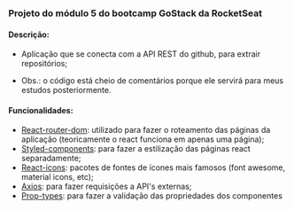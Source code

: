 ### Projeto do módulo 5 do bootcamp GoStack da RocketSeat

#### Descrição:

- Aplicação que se conecta com a API REST do github, para extrair repositórios;

- Obs.: o código está cheio de comentários porque ele servirá para meus estudos posteriormente.

#### Funcionalidades:

- [React-router-dom](https://www.npmjs.com/package/react-router-dom): utilizado para fazer o roteamento das páginas da aplicação (teoricamente o react funciona em apenas uma página);
- [Styled-components](https://styled-components.com/): para fazer a estilização das páginas react separadamente;
- [React-icons](https://www.npmjs.com/package/react-icons): pacotes de fontes de ícones mais famosos (font awesome, material icons, etc);
- [Axios](https://github.com/axios/axios): para fazer requisições a API's externas;
- [Prop-types](https://www.npmjs.com/package/prop-types): para fazer a validação das propriedades dos componentes
